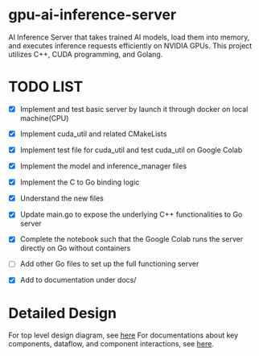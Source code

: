 # gpu-ai-inference-server
AI Inference Server that takes trained AI models, load them into memory, and executes inference requests efficiently on NVIDIA GPUs. This project utilizes C++, CUDA programming, and Golang.

# TODO LIST
- [x] Implement and test basic server by launch it through docker on local machine(CPU)
- [x] Implement cuda_util and related CMakeLists 
- [x] Implement test file for cuda_util and test cuda_util on Google Colab
- [x] Implement the model and inference_manager files
- [x] Implement the C to Go binding logic
- [x] Understand the new files
- [x] Update main.go to expose the underlying C++ functionalities to Go server
- [x] Complete the notebook such that the Google Colab runs the server directly on Go without containers
- [ ] Add other Go files to set up the full functioning server
- [x] Add to documentation under docs/


# Detailed Design
For top level design diagram, see [here](./docs/design_diagram.md)
For documentations about key components, dataflow, and component interactions, see [here](./docs/design.md).
